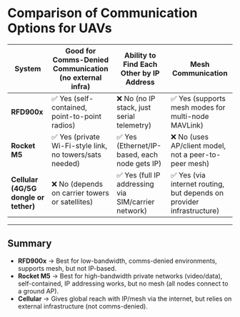 # Comparison of Communication Options for UAVs

| System         | Good for Comms-Denied Communication (no external infra) | Ability to Find Each Other by IP Address | Mesh Communication |
|----------------|----------------------------------------------------------|------------------------------------------|---------------------|
| **RFD900x**    | ✅ Yes (self-contained, point-to-point radios)            | ❌ No (no IP stack, just serial telemetry) | ✅ Yes (supports mesh modes for multi-node MAVLink) |
| **Rocket M5**  | ✅ Yes (private Wi-Fi-style link, no towers/sats needed)  | ✅ Yes (Ethernet/IP-based, each node gets IP) | ❌ No (uses AP/client model, not a peer-to-peer mesh) |
| **Cellular (4G/5G dongle or tether)** | ❌ No (depends on carrier towers or satellites) | ✅ Yes (full IP addressing via SIM/carrier network) | ✅ Yes (via internet routing, but depends on provider infrastructure) |

---

## Summary

- **RFD900x** → Best for low-bandwidth, comms-denied environments, supports mesh, but not IP-based.  
- **Rocket M5** → Best for high-bandwidth private networks (video/data), self-contained, IP addressing works, but no mesh (all nodes connect to a ground AP).  
- **Cellular** → Gives global reach with IP/mesh via the internet, but relies on external infrastructure (not comms-denied).

